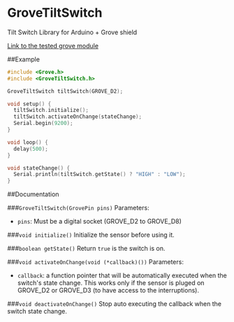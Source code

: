 # GroveTiltSwitch
Tilt Switch Library for Arduino + Grove shield

[Link to the tested grove module](http://wiki.seeed.cc/Grove-Tilt_Switch/)

##Example
```c++
#include <Grove.h>
#include <GroveTiltSwitch.h>

GroveTiltSwitch tiltSwitch(GROVE_D2);

void setup() {
  tiltSwitch.initialize();
  tiltSwitch.activateOnChange(stateChange);
  Serial.begin(9200);
}

void loop() {
  delay(500);
}

void stateChange() {
  Serial.println(tiltSwitch.getState() ? "HIGH" : "LOW");
}
```

##Documentation

###`GroveTiltSwitch(GrovePin pins)`
Parameters:
- `pins`: Must be a digital socket (GROVE_D2 to GROVE_D8)

###`void initialize()`
Initialize the sensor before using it.

###`boolean getState()`
Return `true` is the switch is on.

###`void activateOnChange(void (*callback)())`
Parameters:
- `callback`: a function pointer that will be automatically executed when the switch's state change.
This works only if the sensor is pluged on GROVE_D2 or GROVE_D3 (to have access to the interruptions).

###`void deactivateOnChange()`
Stop auto executing the callback when the switch state change.